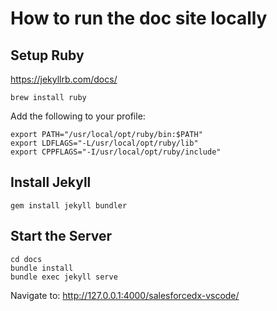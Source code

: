 # How to run the doc site locally

## Setup Ruby

https://jekyllrb.com/docs/

```
brew install ruby
```

Add the following to your profile:

```
export PATH="/usr/local/opt/ruby/bin:$PATH"
export LDFLAGS="-L/usr/local/opt/ruby/lib"
export CPPFLAGS="-I/usr/local/opt/ruby/include"
```

## Install Jekyll

```
gem install jekyll bundler
```


## Start the Server

```
cd docs
bundle install
bundle exec jekyll serve
```

Navigate to: http://127.0.0.1:4000/salesforcedx-vscode/
